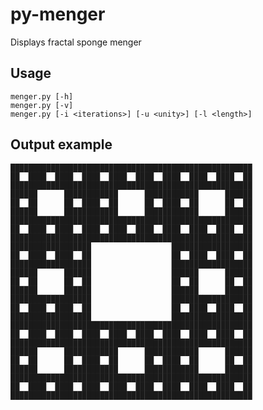 py-menger
=========
Displays  fractal sponge menger

Usage
-----
    menger.py [-h]
    menger.py [-v]
    menger.py [-i <iterations>] [-u <unity>] [-l <length>]

Output example
--------------
    ██████████████████████████████████████████████████████
    ██  ████  ████  ████  ████  ████  ████  ████  ████  ██
    ██████████████████████████████████████████████████████
    ██████      ████████████      ████████████      ██████
    ██  ██      ██  ████  ██      ██  ████  ██      ██  ██
    ██████      ████████████      ████████████      ██████
    ██████████████████████████████████████████████████████
    ██  ████  ████  ████  ████  ████  ████  ████  ████  ██
    ██████████████████████████████████████████████████████
    ██████████████████                  ██████████████████
    ██  ████  ████  ██                  ██  ████  ████  ██
    ██████████████████                  ██████████████████
    ██████      ██████                  ██████      ██████
    ██  ██      ██  ██                  ██  ██      ██  ██
    ██████      ██████                  ██████      ██████
    ██████████████████                  ██████████████████
    ██  ████  ████  ██                  ██  ████  ████  ██
    ██████████████████                  ██████████████████
    ██████████████████████████████████████████████████████
    ██  ████  ████  ████  ████  ████  ████  ████  ████  ██
    ██████████████████████████████████████████████████████
    ██████      ████████████      ████████████      ██████
    ██  ██      ██  ████  ██      ██  ████  ██      ██  ██
    ██████      ████████████      ████████████      ██████
    ██████████████████████████████████████████████████████
    ██  ████  ████  ████  ████  ████  ████  ████  ████  ██
    ██████████████████████████████████████████████████████
